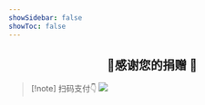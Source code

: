 ```yaml
---
showSidebar: false
showToc: false
---
```

## <center>🙇感谢您的捐赠 🙇</center>
> [!note] 扫码支付👇
> ![](https://telegraph.youzhidanbairu.eu.org/file/17ce1d210fddd41d867dd.jpg)
> 
